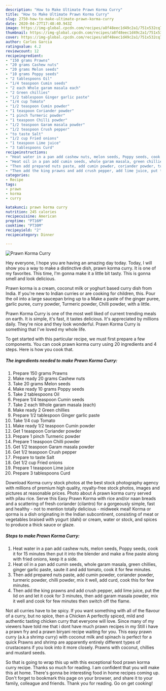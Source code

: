 ```yaml
---
description: "How to Make Ultimate Prawn Korma Curry"
title: "How to Make Ultimate Prawn Korma Curry"
slug: 2750-how-to-make-ultimate-prawn-korma-curry
date: 2020-04-27T17:48:40.943Z
image: https://img-global.cpcdn.com/recipes/a8f48eec1d49c2a1/751x532cq70/prawn-korma-curry-recipe-main-photo.jpg
thumbnail: https://img-global.cpcdn.com/recipes/a8f48eec1d49c2a1/751x532cq70/prawn-korma-curry-recipe-main-photo.jpg
cover: https://img-global.cpcdn.com/recipes/a8f48eec1d49c2a1/751x532cq70/prawn-korma-curry-recipe-main-photo.jpg
author: Carlos Garcia
ratingvalue: 4.2
reviewcount: 12
recipeingredient:
- "150 grams Prawns"
- "20 grams Cashew nuts"
- "20 grams Melon seeds"
- "10 grams Poppy seeds"
- "2 tablespoons Oil"
- "1/4 teaspoon Cumin seeds"
- "2 each Whole garam masala each"
- "2 Green chillies"
- "1/2 tablespoon Ginger garlic paste"
- "1/4 cup Tomato"
- "1/2 teaspoon Cumin powder"
- "1 teaspoon Coriander powder"
- "1 pinch Turmeric powder"
- "1 teaspoon Chilli powder"
- "1/2 teaspoon Garam masala powder"
- "1/2 teaspoon Crush pepper"
- "to taste Salt"
- "1/2 cup Fried onions"
- "1 teaspoon Lime juice"
- "3 tablespoons Curd"
recipeinstructions:
- "Heat water in a pan add cashew nuts, melon seeds, Poppy seeds, cook it for 15 minutes then put it into the blender and make a fine paste along with fried onions, keep it a side."
- "Heat oil in a pan add cumin seeds, whole garam masala, green chillies, ginger garlic paste, saute it and add tomato, cook it for few minutes."
- "Then add prepared nuts paste, add cumin powder, coriander powder, turmeric powder, chilli powder, mix it well, add curd, cook this for few minutes."
- "Then add the king prawns and add crush pepper, add lime juice, put the lid on and let it cook for 3 minutes, then add garam masala powder, mix it well and cook for few minutes then switch off the flame."
categories:
- Recipe
tags:
- prawn
- korma
- curry

katakunci: prawn korma curry 
nutrition: 245 calories
recipecuisine: American
preptime: "PT16M"
cooktime: "PT30M"
recipeyield: "2"
recipecategory: Dinner

---
```



![Prawn Korma Curry](https://img-global.cpcdn.com/recipes/a8f48eec1d49c2a1/751x532cq70/prawn-korma-curry-recipe-main-photo.jpg)

Hey everyone, I hope you are having an amazing day today. Today, I will show you a way to make a distinctive dish, prawn korma curry. It is one of my favorites. This time, I'm gonna make it a little bit tasty. This is gonna smell and look delicious.

Prawn korma is a cream, coconut milk or yoghurt based curry dish from India. If you&#39;re new to Indian curries or are cooking for children, this. Pour the oil into a large saucepan bring up to a Make a paste of the ginger puree, garlic puree, curry powder, Turmeric powder, Chilli powder, with a little.

Prawn Korma Curry is one of the most well liked of current trending meals on earth. It is simple, it's fast, it tastes delicious. It's appreciated by millions daily. They're nice and they look wonderful. Prawn Korma Curry is something that I've loved my whole life.


To get started with this particular recipe, we must first prepare a few components. You can cook prawn korma curry using 20 ingredients and 4 steps. Here is how you cook that.

<!--inarticleads1-->

##### The ingredients needed to make Prawn Korma Curry:

1. Prepare 150 grams Prawns
1. Make ready 20 grams Cashew nuts
1. Take 20 grams Melon seeds
1. Make ready 10 grams Poppy seeds
1. Take 2 tablespoons Oil
1. Prepare 1/4 teaspoon Cumin seeds
1. Take 2 each Whole garam masala (each)
1. Make ready 2 Green chillies
1. Prepare 1/2 tablespoon Ginger garlic paste
1. Take 1/4 cup Tomato
1. Make ready 1/2 teaspoon Cumin powder
1. Get 1 teaspoon Coriander powder
1. Prepare 1 pinch Turmeric powder
1. Prepare 1 teaspoon Chilli powder
1. Get 1/2 teaspoon Garam masala powder
1. Get 1/2 teaspoon Crush pepper
1. Prepare to taste Salt
1. Get 1/2 cup Fried onions
1. Prepare 1 teaspoon Lime juice
1. Prepare 3 tablespoons Curd


Download Korma curry stock photos at the best stock photography agency with millions of premium high quality, royalty-free stock photos, images and pictures at reasonable prices. Photo about A prawn korma curry served with pilau rice. Serve this Easy Prawn Korma with rice and/or naan breads and a scattering of fresh coriander (cilantro) for a gorgeously simple, fast and healthy - not to mention totally delicious - midweek meal! Korma or qorma is a dish originating in the Indian subcontinent, consisting of meat or vegetables braised with yogurt (dahi) or cream, water or stock, and spices to produce a thick sauce or glaze. 

<!--inarticleads2-->

##### Steps to make Prawn Korma Curry:

1. Heat water in a pan add cashew nuts, melon seeds, Poppy seeds, cook it for 15 minutes then put it into the blender and make a fine paste along with fried onions, keep it a side.
1. Heat oil in a pan add cumin seeds, whole garam masala, green chillies, ginger garlic paste, saute it and add tomato, cook it for few minutes.
1. Then add prepared nuts paste, add cumin powder, coriander powder, turmeric powder, chilli powder, mix it well, add curd, cook this for few minutes.
1. Then add the king prawns and add crush pepper, add lime juice, put the lid on and let it cook for 3 minutes, then add garam masala powder, mix it well and cook for few minutes then switch off the flame.


Not all curries have to be spicy. If you want something with all of the flavour of a curry, but no spice, then a Chicken A perfectly spiced, mild and authentic tasting chicken curry that everyone will love. Since many of my viewers have told me that i dont have much prawn recipes in my Still i have a prawn fry and a prawn biryani recipe waiting for you. This easy prawn curry (a.k.a shrimp curry) with coconut milk and spinach is perfect for a quick Prawns and shrimp are apparently entirely different types of crustaceans if you look into it more closely. Prawns with coconut, chillies and mustard seeds. 

So that is going to wrap this up with this exceptional food prawn korma curry recipe. Thanks so much for reading. I am confident that you will make this at home. There's gonna be interesting food in home recipes coming up. Don't forget to bookmark this page on your browser, and share it to your family, colleague and friends. Thank you for reading. Go on get cooking!
